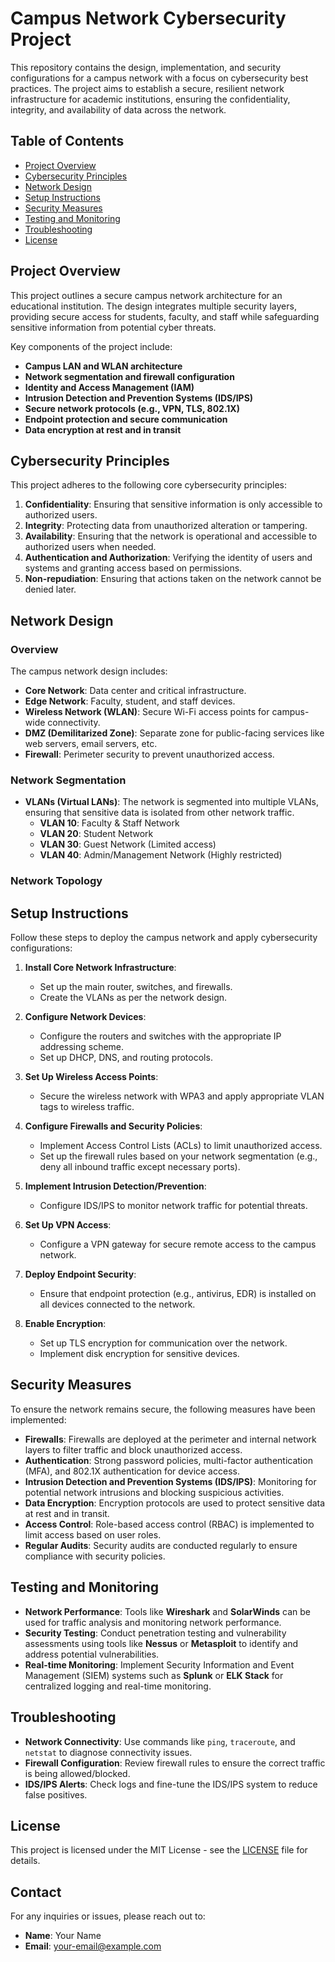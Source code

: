 # Campus Network Cybersecurity Project

This repository contains the design, implementation, and security configurations for a campus network with a focus on cybersecurity best practices. The project aims to establish a secure, resilient network infrastructure for academic institutions, ensuring the confidentiality, integrity, and availability of data across the network.

## Table of Contents

- [Project Overview](#project-overview)
- [Cybersecurity Principles](#cybersecurity-principles)
- [Network Design](#network-design)
- [Setup Instructions](#setup-instructions)
- [Security Measures](#security-measures)
- [Testing and Monitoring](#testing-and-monitoring)
- [Troubleshooting](#troubleshooting)
- [License](#license)

## Project Overview

This project outlines a secure campus network architecture for an educational institution. The design integrates multiple security layers, providing secure access for students, faculty, and staff while safeguarding sensitive information from potential cyber threats.

Key components of the project include:
- **Campus LAN and WLAN architecture**
- **Network segmentation and firewall configuration**
- **Identity and Access Management (IAM)**
- **Intrusion Detection and Prevention Systems (IDS/IPS)**
- **Secure network protocols (e.g., VPN, TLS, 802.1X)**
- **Endpoint protection and secure communication**
- **Data encryption at rest and in transit**

## Cybersecurity Principles

This project adheres to the following core cybersecurity principles:
1. **Confidentiality**: Ensuring that sensitive information is only accessible to authorized users.
2. **Integrity**: Protecting data from unauthorized alteration or tampering.
3. **Availability**: Ensuring that the network is operational and accessible to authorized users when needed.
4. **Authentication and Authorization**: Verifying the identity of users and systems and granting access based on permissions.
5. **Non-repudiation**: Ensuring that actions taken on the network cannot be denied later.

## Network Design

### Overview

The campus network design includes:
- **Core Network**: Data center and critical infrastructure.
- **Edge Network**: Faculty, student, and staff devices.
- **Wireless Network (WLAN)**: Secure Wi-Fi access points for campus-wide connectivity.
- **DMZ (Demilitarized Zone)**: Separate zone for public-facing services like web servers, email servers, etc.
- **Firewall**: Perimeter security to prevent unauthorized access.

### Network Segmentation

- **VLANs (Virtual LANs)**: The network is segmented into multiple VLANs, ensuring that sensitive data is isolated from other network traffic.
  - **VLAN 10**: Faculty & Staff Network
  - **VLAN 20**: Student Network
  - **VLAN 30**: Guest Network (Limited access)
  - **VLAN 40**: Admin/Management Network (Highly restricted)

### Network Topology

## Setup Instructions

Follow these steps to deploy the campus network and apply cybersecurity configurations:

1. **Install Core Network Infrastructure**:
   - Set up the main router, switches, and firewalls.
   - Create the VLANs as per the network design.
   
2. **Configure Network Devices**:
   - Configure the routers and switches with the appropriate IP addressing scheme.
   - Set up DHCP, DNS, and routing protocols.

3. **Set Up Wireless Access Points**:
   - Secure the wireless network with WPA3 and apply appropriate VLAN tags to wireless traffic.

4. **Configure Firewalls and Security Policies**:
   - Implement Access Control Lists (ACLs) to limit unauthorized access.
   - Set up the firewall rules based on your network segmentation (e.g., deny all inbound traffic except necessary ports).

5. **Implement Intrusion Detection/Prevention**:
   - Configure IDS/IPS to monitor network traffic for potential threats.

6. **Set Up VPN Access**:
   - Configure a VPN gateway for secure remote access to the campus network.

7. **Deploy Endpoint Security**:
   - Ensure that endpoint protection (e.g., antivirus, EDR) is installed on all devices connected to the network.

8. **Enable Encryption**:
   - Set up TLS encryption for communication over the network.
   - Implement disk encryption for sensitive devices.

## Security Measures

To ensure the network remains secure, the following measures have been implemented:

- **Firewalls**: Firewalls are deployed at the perimeter and internal network layers to filter traffic and block unauthorized access.
- **Authentication**: Strong password policies, multi-factor authentication (MFA), and 802.1X authentication for device access.
- **Intrusion Detection and Prevention Systems (IDS/IPS)**: Monitoring for potential network intrusions and blocking suspicious activities.
- **Data Encryption**: Encryption protocols are used to protect sensitive data at rest and in transit.
- **Access Control**: Role-based access control (RBAC) is implemented to limit access based on user roles.
- **Regular Audits**: Security audits are conducted regularly to ensure compliance with security policies.

## Testing and Monitoring

- **Network Performance**: Tools like **Wireshark** and **SolarWinds** can be used for traffic analysis and monitoring network performance.
- **Security Testing**: Conduct penetration testing and vulnerability assessments using tools like **Nessus** or **Metasploit** to identify and address potential vulnerabilities.
- **Real-time Monitoring**: Implement Security Information and Event Management (SIEM) systems such as **Splunk** or **ELK Stack** for centralized logging and real-time monitoring.

## Troubleshooting

- **Network Connectivity**: Use commands like `ping`, `traceroute`, and `netstat` to diagnose connectivity issues.
- **Firewall Configuration**: Review firewall rules to ensure the correct traffic is being allowed/blocked.
- **IDS/IPS Alerts**: Check logs and fine-tune the IDS/IPS system to reduce false positives.

## License

This project is licensed under the MIT License - see the [LICENSE](LICENSE) file for details.

## Contact

For any inquiries or issues, please reach out to:

- **Name**: Your Name
- **Email**: your-email@example.com
